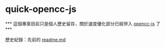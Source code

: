 # quick-opencc-js

*** 這個專案目前只是個人歷史留存，關於速度優化部分已經併入 [opencc-js](https://github.com/nk2028/opencc-js) 了 ***

歷史紀錄：先前的 [readme.md](readme_orig.md)
